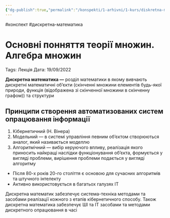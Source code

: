 ```yaml
---
{"dg-publish":true,"permalink":"/konspekti/1-arhivni/1-kurs/diskretna-matematika/osnovni-ponnyattya-teoriyi-mnozhin-algebra-mnozhin/"}
---
```

#конспект #дискретна-математика
# Основні понняття теорії множин. Алгебра множин

Tags: Лекція
Дата: 19/09/2022

**Дискретна математика —** розділ математики в якому вивчають дискретні математичні об’єкти (скінченні множини елементів будь-якої природи, функція (відображена зі скінченної множини в скінченну графом)) та структури

## Принципи створення автоматизованих систем опрацювання інформації

1. Кібернетичний (Н. Вінера)
2. Модельний — в системі управління певним об’єктом створюються аналог, який називається моделлю
3. Алгоритмічний — вибір керуючого впливу, реалізація якого приносить найкращі наслідки функціонування об’єкта, формується у вигляді проблеми, вирішення проблеми подається у вигляді алгоритму
- Після 80-х років 20-го століття є основою для сучасних алгоритмів та штучного інтелекту
- Активно використовується в багатьох галузях IT

Дискретна математик забезпечує система-техніка методами та засобами реалізації кожного з етапів кібернетичного способу. Також дискретна математика забезпечує ШІ та ІТ засобами та методами дискретного опрацювання в часі